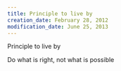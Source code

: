 ```yaml
---
title: Principle to live by
creation_date: February 28, 2012
modification_date: June 25, 2013
---
```



Principle to live by

Do what is right, not what is possible


